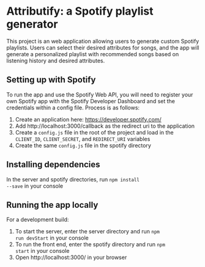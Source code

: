# Attributify: a Spotify playlist generator
This project is an web application allowing users to generate custom Spotify playlists. Users can select their desired attributes for songs, and the app will generate a personalized playlist with recommended songs based on listening history and desired attributes.

## Setting up with Spotify
To run the app and use the Spotify Web API, you will need to register your own Spotify app with the Spotify Developer Dashboard and set the credentials within a config file. Process is as follows:
1. Create an application here: https://developer.spotify.com/
2. Add http://localhost:3000/callback as the redirect uri to the application
3. Create a <code>config.js</code> file in the root of the project and load in the <code>CLIENT_ID</code>, <code>CLIENT_SECRET</code>, and <code>REDIRECT_URI</code> variables
4. Create the same <code>config.js</code> file in the spotify directory

## Installing dependencies
In the server and spotify directories, run <code>npm install --save</code> in your console

## Running the app locally
For a development build:
1. To start the server, enter the server directory and run <code>npm run devStart</code> in your console
2. To run the front end, enter the spotify directory and run <code>npm start</code> in your console
3. Open http://localhost:3000/ in your browser




